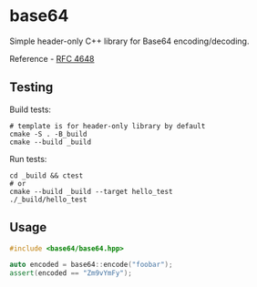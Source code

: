 # base64

Simple header-only C++ library for Base64 encoding/decoding.

Reference - [RFC 4648](https://datatracker.ietf.org/doc/html/rfc4648)

## Testing

Build tests:
```
# template is for header-only library by default
cmake -S . -B_build
cmake --build _build
```

Run tests:
```
cd _build && ctest
# or 
cmake --build _build --target hello_test
./_build/hello_test
```

## Usage

```cpp
#include <base64/base64.hpp>

auto encoded = base64::encode("foobar");
assert(encoded == "Zm9vYmFy");
```
